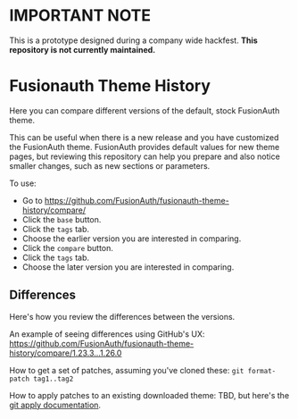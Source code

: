 # IMPORTANT NOTE

This is a prototype designed during a company wide hackfest. **This repository is not currently maintained.**

# Fusionauth Theme History

Here you can compare different versions of the default, stock FusionAuth theme.

This can be useful when there is a new release and you have customized the FusionAuth theme. FusionAuth provides default values for new theme pages, but reviewing this repository can help you prepare and also notice smaller changes, such as new sections or parameters.

To use:

* Go to https://github.com/FusionAuth/fusionauth-theme-history/compare/
* Click the `base` button. 
* Click the `tags` tab.
* Choose the earlier version you are interested in comparing.
* Click the `compare` button.
* Click the `tags` tab.
* Choose the later version you are interested in comparing.

## Differences

Here's how you review the differences between the versions.

An example of seeing differences using GitHub's UX: https://github.com/FusionAuth/fusionauth-theme-history/compare/1.23.3...1.26.0

How to get a set of patches, assuming you've cloned these: `git format-patch tag1..tag2`

How to apply patches to an existing downloaded theme: TBD, but here's the [git apply documentation](https://git-scm.com/docs/git-apply).
